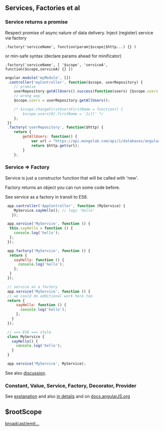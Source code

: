 ## Services, Factories et al
### Service returns a promise
Respect promise of async nature of data delivery.
Inject (register) service via factory

`.factory('serviceName', function(param|$scope|$http...) {} )`

or min-safe syntax (declare params ahead for minificator)

`.factory('serviceName', [ '$scope', 'serviceA', function($scope,serviceA) {} ])`

```javascript
angular.module('myModule', [])
 .controller('myController', function($scope, userRepository) {
    // promise
    userRepository.getAllUsers().success(function(users) {$scope.users = users});
    // wrong way
    $scope.users = userRepository.getAllUsers();

    /* $scope.changeFirstUsersFirstName = function() {
        $scope.users[0].firstName = 'Jill' */
    };
 })
 .factory('userRepository', function($http) {
    return {
        getAllUsers: function() {
            var url = "https://api.mongolab.com/api/1/databases/angularjs-intro/collections/users?apiKey=terrPcifZzn01_ImGsFOIZ96SwvSXgN9";
            return $http.get(url);
        }
    };
```

### Service => Factory
Service is just a constructor function that will be called with 'new'.

Factory returns an object you can run some code before.

See service as a factory in transit to ES6.
```javascript
 app.controller('AppController', function (MyService) {
    MyService.sayHello(); // logs 'hello'
   });

 app.service('MyService', function () {
  this.sayHello = function () {
    console.log('hello');
  };
 });

 app.factory('MyService', function () {
  return {
    sayHello: function () {
      console.log('hello');
    };
  }
 });

 // service as a factory
 app.service('MyService', function () {
 // we could do additional work here too
 return {
     sayHello: function () {
       console.log('hello');
     };
   }
 });

 // === ES6 === style
 class MyService {
   sayHello() {
     console.log('hello');
   }
 }

 app.service('MyService', MyService);

```

See also [discussion](http://stackoverflow.com/questions/14324451/angular-service-vs-angular-factory).

### Constant, Value, Service, Factory, Decorator, Provider
See [explanation](https://gist.github.com/demisx/9605099)
and also [in details](http://www.simplygoodcode.com/2015/11/the-difference-between-service-provider-and-factory-in-angularjs/)
and on [docs.angularJS.org](https://docs.angularjs.org/guide/services)

## $rootScope
[broadcast/emit...](https://makeomatic.ru/blog/2014/10/07/Angular_scope_rootScope/)
